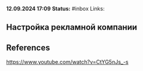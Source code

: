 **12.09.2024 17:09**
**Status:** #inbox 
Links:

## Настройка рекламной компании

## References
 https://www.youtube.com/watch?v=CtYG5nJs_-s